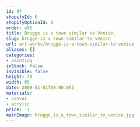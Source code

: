 ```yaml
---
id: 97
shopifyId: 0
shopifyOptionId: 0
order: 495
title: Brugge is a town similar to Venice.
slug: brugge-is-a-town-similar-to-venice
url: art-works/brugge-is-a-town-similar-to-venice
aliases: []
categories:
- painting
inStock: false
isVisible: false
height: 70
width: 65
date: 2009-01-01T00:00:00Z
materials:
- canvas
- acrylic
price: -1
mainImage: brugge_is_a_town_similar_to_venice.jpg
---
```

